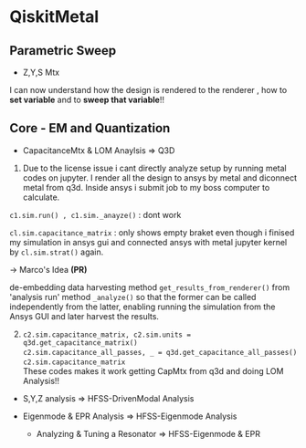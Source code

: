 # QiskitMetal

## Parametric Sweep


* Z,Y,S Mtx

 I can now understand how the design is rendered to the renderer , how to **set variable** and to **sweep that variable**!!


## Core - EM and Quantization

* CapacitanceMtx & LOM Anaylsis => Q3D

1. Due to the license issue i cant directly analyze setup by running metal codes on jupyter. I render all the design to ansys by metal and diconnect metal from q3d. Inside ansys i submit job to my boss computer to calculate.

 `c1.sim.run() , c1.sim._anayze()` : dont work

 `cl.sim.capacitance_matrix` : only shows empty braket even though i finised my simulation in ansys gui and connected ansys with metal jupyter kernel by `cl.sim.strat()` again.

  -> Marco's Idea **(PR)**

 de-embedding data harvesting method `get_results_from_renderer()`   from 'analysis run' method `_analyze()` so that the former can be called independently from the latter,   enabling running the simulation from the Ansys GUI and later harvest the results.  
  
2.  `c2.sim.capacitance_matrix, c2.sim.units = q3d.get_capacitance_matrix()`  
  `c2.sim.capacitance_all_passes, _ = q3d.get_capacitance_all_passes()`  
  `c2.sim.capacitance_matrix`  
  These codes makes it work getting CapMtx from q3d and doing LOM Analysis!!



* S,Y,Z analysis => HFSS-DrivenModal Analysis

* Eigenmode & EPR Analysis => HFSS-Eigenmode Analysis

  * Analyzing & Tuning a Resonator => HFSS-Eigenmode & EPR




